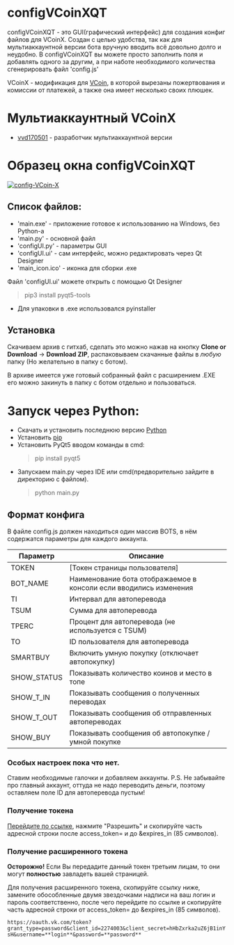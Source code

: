 # configVCoinXQT

configVCoinXQT - это GUI(графический интерфейс) для создания конфиг файлов для VCoinX. Создан с целью удобства, так как для мультиаккаунтной версии бота вручную вводить всё довольно долго и неудобно.
В configVCoinXQT вы можете просто заполнить поля и добавлять одного за другим, а при наботе необходимого количества сгенерировать файл 'config.js'

VCoinX - модификация для [VCoin](https://github.com/xTCry/VCoin), в которой вырезаны пожертвования и комиссии от платежей, а также она имеет несколько своих плюшек.

# Мультиаккаунтный VCoinX

* [vvd170501](https://github.com/vvd170501) - разработчик мультиаккаунтной версии

# Образец окна configVCoinXQT
<a href="https://ibb.co/LhcF40N"><img src="https://i.ibb.co/HpbSmKh/config-VCoin-X.jpg" alt="config-VCoin-X" border="0"></a>

## Список файлов:
- 'main.exe' - приложение готовое к использованию на Windows, без Python-a 
- 'main.py' - основной файл
- 'configUI.py' - параметры GUI 
- 'configUI.ui' - сам интерфейс, можно редактировать через Qt Designer
- 'main_icon.ico' - иконка для сборки .exe

Файл 'configUI.ui' можете открыть с помощью Qt Designer 
>pip3 install pyqt5-tools

- Для упаковки в .exe использовался pyinstaller  

## Установка
Скачиваем архив с гитхаб, сделать это можно нажав на кнопку **Clone or Download** -> **Download ZIP**, распаковываем скачанные файлы в *любую* папку (Но желательно в папку с ботом).

В архиве имеется уже готовый собранный файл с расширением .EXE его можно закинуть в папку с ботом отдельно и пользоваться.

# Запуск через Python:
* Скачать и установить последнюю версию [Python](https://www.python.org)
* Установить [pip](https://pypi.org/project/pip/)
* Установить PyQt5 вводом команды в cmd:
  >pip install pyqt5
* Запускаем main.py через IDE или cmd(предворительно зайдите в директорию с файлом).
  >python main.py



## Формат конфига
В файле config.js должен находиться один массив BOTS, в нём содержатся параметры для каждого аккаунта.

| Параметр     | Описание                                                                                           |
|--------------|----------------------------------------------------------------------------------------------------|
| TOKEN        | [Токен страницы пользователя]                                                                      |
| BOT_NAME     | Наименование бота отображаемое в консоли если вводились изменения                                  |
| TI           | Интервал для автоперевода                                                                          |
| TSUM         | Сумма для автоперевода                                                                             |
| TPERC        | Процент для автоперевода (не используется с TSUM)                                                  |
| TO           | ID пользователя для автоперевода                                                                   |             
| SMARTBUY     | Включить умную покупку (отключает автопокупку)                                                     |
| SHOW_STATUS  | Показывать количество коинов и место в топе                                                        |
| SHOW_T_IN    | Показывать сообщения о полученных переводах                                                        |
| SHOW_T_OUT   | Показывать сообщения об отправленных автопереводах                                                 |
| SHOW_BUY     | Показывать сообщения об автопокупке / умной покупке                                                |

### Особых настроек пока что нет.
Ставим необходимые галочки и добавляем аккаунты.
P.S. Не забывайте про главный аккаунт, оттуда не надо переводить деньги, поэтому оставляем поле ID для автоперевода пустым!

### Получение токена
[Перейдите по ссылке](https://vk.cc/9f4IXA), нажмите "Разрешить" и скопируйте часть адресной строки после access_token= и до &expires_in (85 символов).

### Получение расширенного токена
**Осторожно!** Если Вы передадите данный токен третьим лицам, то они могут **полностью** завладеть вашей страницей.

Для получения расширенного токена, скопируйте ссылку ниже, замените обособленные двумя звездочками надписи на ваш логин и пароль соответственно, после чего перейдите по ссылке и скопируйте часть адресной строки от access_token= до &expires_in (85 символов).

`https://oauth.vk.com/token?grant_type=password&client_id=2274003&client_secret=hHbZxrka2uZ6jB1inYsH&username=**login**&password=**password**`

